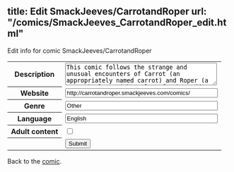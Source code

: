 title: Edit SmackJeeves/CarrotandRoper
url: "/comics/SmackJeeves_CarrotandRoper_edit.html"
---
Edit info for comic SmackJeeves/CarrotandRoper

<form name="comic" action="http://gaepostmail.appspot.com/comic/" method="post">
<table class="comicinfo">
<tr>
<th>Description</th><td><textarea name="description" cols="40" rows="3">This comic follows the strange and unusual encounters of Carrot (an appropriately named carrot) and Roper (a potato) along with a slew of other odd characters. Updates sporadically.</textarea></td>
</tr>
<tr>
<th>Website</th><td><input type="text" name="url" value="http://carrotandroper.smackjeeves.com/comics/" size="40"/></td>
</tr>
<tr>
<th>Genre</th><td><input type="text" name="genre" value="Other" size="40"/></td>
</tr>
<tr>
<th>Language</th><td><input type="text" name="language" value="English" size="40"/></td>
</tr>
<tr>
<th>Adult content</th><td><input type="checkbox" name="adult" value="adult" /></td>
</tr>
<tr>
<th></th><td>
<input type="hidden" name="comic" value="SmackJeeves_CarrotandRoper" />
<input type="submit" name="submit" value="Submit" />
</td>
</tr>
</table>
</form>

Back to the [comic](SmackJeeves_CarrotandRoper.html).

